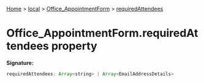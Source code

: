 [Home](./index) &gt; [local](local.md) &gt; [Office\_AppointmentForm](local.office_appointmentform.md) &gt; [requiredAttendees](local.office_appointmentform.requiredattendees.md)

# Office\_AppointmentForm.requiredAttendees property


**Signature:**
```javascript
requiredAttendees: Array<string> | Array<EmailAddressDetails>
```
